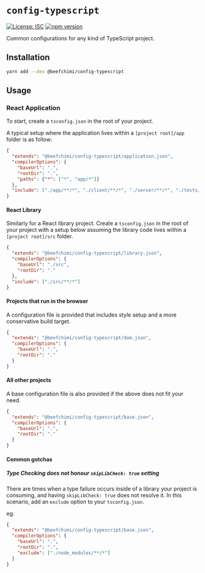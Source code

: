 # `config-typescript`

[![License: ISC](https://img.shields.io/badge/License-ISC-blue.svg)](https://opensource.org/licenses/ISC) [![npm version](https://badge.fury.io/js/%beefchimi%config-typescript.svg)](https://badge.fury.io/js/%beefchimi%config-typescript.svg)

Common configurations for any kind of TypeScript project.

## Installation

```bash
yarn add --dev @beefchimi/config-typescript
```

## Usage

### React Application

To start, create a `tsconfig.json` in the root of your project.

A typical setup where the application lives within a `[project root]/app` folder is as follow:

```json
{
  "extends": "@beefchimi/config-typescript/application.json",
  "compilerOptions": {
    "baseUrl": ".",
    "rootDir": ".",
    "paths": {"*": ["*", "app/*"]}
  },
  "include": ["./app/**/*", "./client/**/*", "./server/**/*", "./tests/**/*"]
}
```

#### React Library

Similarly for a React library project. Create a `tsconfig.json` in the root of your project with a setup below assuming the library code lives within a `[project root]/src` folder.

```json
{
  "extends": "@beefchimi/config-typescript/library.json",
  "compilerOptions": {
    "baseUrl": "./src",
    "rootDir": "."
  },
  "include": ["./src/**/*"]
}
```

#### Projects that run in the browser

A configuration file is provided that includes style setup and a more conservative build target.

```json
{
  "extends": "@beefchimi/config-typescript/dom.json",
  "compilerOptions": {
    "baseUrl": ".",
    "rootDir": "."
  }
}
```

#### All other projects

A base configuration file is also provided if the above does not fit your need.

```json
{
  "extends": "@beefchimi/config-typescript/base.json",
  "compilerOptions": {
    "baseUrl": ".",
    "rootDir": "."
  }
}
```

#### Common gotchas

##### Type Checking does not honour `skipLibCheck: true` setting

There are times when a type failure occurs inside of a library your project is consuming, and having `skipLibCheck: true` does not resolve it. In this scenario, add an `exclude` option to your `tsconfig.json`.

eg.

```json
{
  "extends": "@beefchimi/config-typescript/base.json",
  "compilerOptions": {
    "baseUrl": ".",
    "rootDir": ".",
    "exclude": ["./node_modules/**/*"]
  }
}
```
